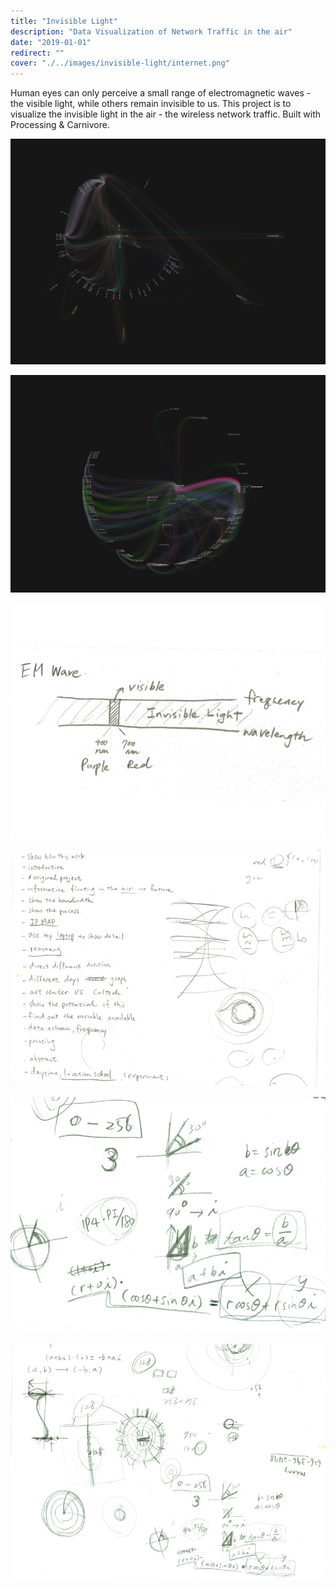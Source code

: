 ```yaml
---
title: "Invisible Light"
description: "Data Visualization of Network Traffic in the air"
date: "2019-01-01"
redirect: ""
cover: "./../images/invisible-light/internet.png"
---
```


<div class="text">
Human eyes can only perceive a small range of electromagnetic waves - the visible light, while others remain invisible to us. This project is to visualize the invisible light in the air - the wireless network traffic. Built with Processing & Carnivore.
</div>

![Invisible Light](./../images/invisible-light/2.jpg)

![Invisible Light](./../images/invisible-light/3.jpg)

![Invisible Light](./../images/invisible-light/emwave.jpeg)

![Invisible Light](./../images/invisible-light/sketch5.jpeg)

![Invisible Light](./../images/invisible-light/sketch6.jpeg)

![Invisible Light](./../images/invisible-light/sketch7.jpeg)

